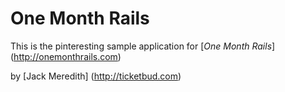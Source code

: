 # One Month Rails

This is the pinteresting sample application for [*One Month Rails*] (http://onemonthrails.com)

by [Jack Meredith] (http://ticketbud.com)